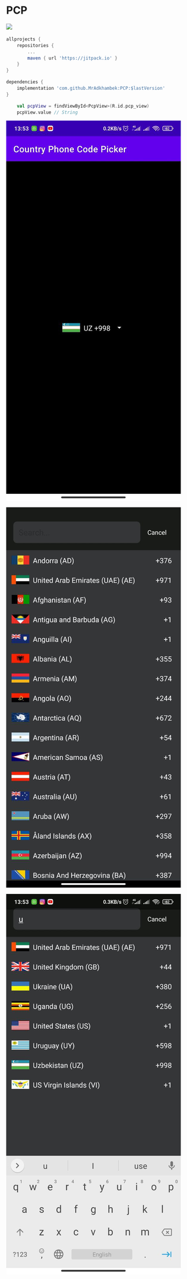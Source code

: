 # PCP

[![](https://jitpack.io/v/MrAdkhambek/PCP.svg)](https://jitpack.io/#MrAdkhambek/PCP)

```gradle
allprojects {
    repositories {
        ...
        maven { url 'https://jitpack.io' }
    }
}
```

```gradle
dependencies {
    implementation 'com.github.MrAdkhambek:PCP:$lastVersion'
}
```

```kotlin
    val pcpView = findViewById<PcpView>(R.id.pcp_view)
    pcpView.value // String
```

![Image](media/1.jpeg)

![Image](media/2.jpeg)

![Image](media/3.jpeg)
